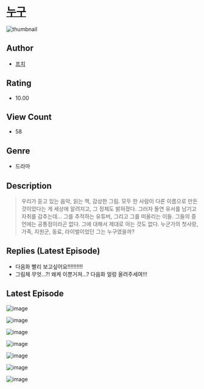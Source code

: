 # [누구](https://comic.naver.com/challenge/list?titleId=811233)
![thumbnail](https://image-comic.pstatic.net/user_contents_data/challenge_comic/2023/05/25/upload_7147837346849305137_480x623.jpeg)

## Author
- [프치](https://comic.naver.com/artistTitle?id=367247)

## Rating
- 10.00

## View Count
- 58

## Genre
- 드라마

## Description
> 우리가 듣고 있는 음악, 읽는 책, 감상한 그림. 모두 한 사람이 다른 이름으로 만든 것이었다는 게 세상에 알려지고, 그 정체도 밝혀졌다. 그러자 돌연 유서를 남기고 자취를 감추는데... 그를 추적하는 유튜버, 그리고 그를 떠올리는 이들. 그들의 증언에는 공통점이라곤 없다. 그에 대해서 제대로 아는 것도 없다. 누군가의 첫사랑, 가족, 지원군, 동료, 라이벌이었던 그는 누구였을까?

## Replies (Latest Episode)
- 다음화 빨리 보고싶어요!!!!!!!!!!
- 그림체 무엇...?! 왜케 이뿐거져...? 다음화 얼렁 올려주세여!!!

## Latest Episode
![image](https://image-comic.pstatic.net/user_contents_data/challenge_comic/2023/05/25/367247/upload_7365130527016629093.jpeg)

![image](https://image-comic.pstatic.net/user_contents_data/challenge_comic/2023/05/25/367247/upload_3847542158343092272.jpeg)

![image](https://image-comic.pstatic.net/user_contents_data/challenge_comic/2023/05/25/367247/upload_3558460765271778103.jpeg)

![image](https://image-comic.pstatic.net/user_contents_data/challenge_comic/2023/05/25/367247/upload_3617623479477743973.jpeg)

![image](https://image-comic.pstatic.net/user_contents_data/challenge_comic/2023/05/25/367247/upload_3977019543837566517.jpeg)

![image](https://image-comic.pstatic.net/user_contents_data/challenge_comic/2023/05/25/367247/upload_7220504293650097465.jpeg)

![image](https://image-comic.pstatic.net/user_contents_data/challenge_comic/2023/05/25/367247/upload_7220222806630608997.jpeg)
